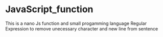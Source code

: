 # JavaScript_function
This is a nano Js function and small progamming language Regular Expression to remove unecessary character and new line from sentence
